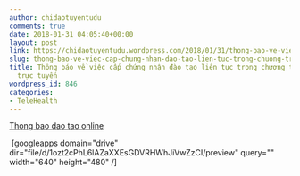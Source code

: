 ```yaml
---
author: chidaotuyentudu
comments: true
date: 2018-01-31 04:05:40+00:00
layout: post
link: https://chidaotuyentudu.wordpress.com/2018/01/31/thong-bao-ve-viec-cap-chung-nhan-dao-tao-lien-tuc-trong-chuong-trinh-dao-tao-truc-tuyen/
slug: thong-bao-ve-viec-cap-chung-nhan-dao-tao-lien-tuc-trong-chuong-trinh-dao-tao-truc-tuyen
title: Thông báo về việc cấp chứng nhận đào tạo liên tục trong chương trình đào tạo
  trực tuyến
wordpress_id: 846
categories:
- TeleHealth
---
```


[Thong bao dao tao online](https://chidaotuyentudu.files.wordpress.com/2018/01/thong-bao-dao-tao-online1.pdf)

 [googleapps domain="drive" dir="file/d/1ozt2cPhL6lAZaXXEsGDVRHWhJiVwZzCI/preview" query="" width="640" height="480" /]
